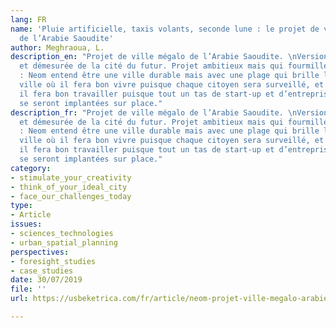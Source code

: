 ```yaml
---
lang: FR
name: 'Pluie artificielle, taxis volants, seconde lune : le projet de ville mégalo
  de l’Arabie Saoudite'
author: Meghraoua, L.
description_en: "Projet de ville mégalo de l’Arabie Saoudite. \nVersion ultratechnologique
  et démesurée de la cité du futur. Projet ambitieux mais qui fourmille de contradictions
  : Neom entend être une ville durable mais avec une plage qui brille la nuit, une
  ville où il fera bon vivre puisque chaque citoyen sera surveillé, et une ville où
  il fera bon travailler puisque tout un tas de start-up et d’entreprises technologiques
  se seront implantées sur place."
description_fr: "Projet de ville mégalo de l’Arabie Saoudite. \nVersion ultratechnologique
  et démesurée de la cité du futur. Projet ambitieux mais qui fourmille de contradictions
  : Neom entend être une ville durable mais avec une plage qui brille la nuit, une
  ville où il fera bon vivre puisque chaque citoyen sera surveillé, et une ville où
  il fera bon travailler puisque tout un tas de start-up et d’entreprises technologiques
  se seront implantées sur place."
category:
- stimulate_your_creativity
- think_of_your_ideal_city
- face_our_challenges_today
type:
- Article
issues:
- sciences_technologies
- urban_spatial_planning
perspectives:
- foresight_studies
- case_studies
date: 30/07/2019
file: ''
url: https://usbeketrica.com/fr/article/neom-projet-ville-megalo-arabie-saoudite

---
```

